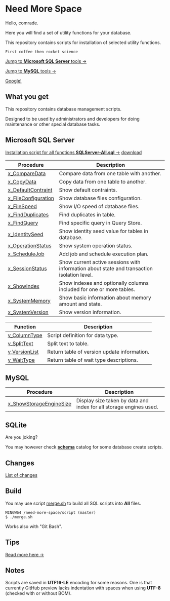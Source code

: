 ﻿<!--
<style>
table {
    width: 100%;
}
.table-20 table td:first-child  { width: 20%; min-width: 150px; }
</style>
-->
Need More Space
===============

Hello, comrade. 

Here you will find a set of utility functions for your database.

This repository contains scripts for installation of selected utility functions.

```
First coffee then rocket science
```

[Jump to **Microsoft SQL Server** tools →](docs/source/sqlserver.md)

[Jump to **MySQL** tools →](docs/source/mysql.md)

[Google!](https://www.google.com/search?q=need+more+space&tbm=isch)

What you get
------------

This repository contains database management scripts.

Designed to be used by administrators and developers for doing maintenance or other special database tasks.

## Microsoft SQL Server ##

[Installation script for all functions **SQLServer-All.sql** →](sql/SQLServer-All.sql)
[download](https://raw.githubusercontent.com/zoltraks/need-more-space/master/sql/SQLServer-All.sql)

<div class="table-20">

| Procedure | Description |
| --------- | ----------- |
| [x_CompareData](docs/source/sqlserver.md#compare-data) | Compare data from one table with another. |
| [x_CopyData](docs/source/sqlserver.md#copy-data) | Copy data from one table to another. |
| [x_DefaultContraint](docs/source/sqlserver.md#default-constraint) | Show default contraints. |
| [x_FileConfiguration](docs/source/sqlserver.md#file-configuration) | Show database files configuration. |
| [x_FileSpeed](docs/source/sqlserver.md#file-speed) | Show I/O speed of database files. |
| [x_FindDuplicates](docs/source/sqlserver.md#find-duplicates) | Find duplicates in table. |
| [x_FindQuery](docs/source/sqlserver.md#find-query) | Find specific query in Query Store. |
| [x_IdentitySeed](docs/source/sqlserver.md#identity-seed) | Show identity seed value for tables in database. |
| [x_OperationStatus](docs/source/sqlserver.md#operation-status) | Show system operation status. |
| [x_ScheduleJob](docs/source/sqlserver.md#schedule-job) | Add job and schedule execution plan. |
| [x_SessionStatus](docs/source/sqlserver.md#session-status) | Show current active sessions with information about state and transaction isolation level. |
| [x_ShowIndex](docs/source/sqlserver.md#show-index) | Show indexes and optionally columns included for one or more tables. |
| [x_SystemMemory](docs/source/sqlserver.md#system-memory) | Show basic information about memory amount and state. |
| [x_SystemVersion](docs/source/sqlserver.md#system-version) | Show version information. |

</div>

<div class="table-20">

| Function | Description |
| -------- | ----------- |
| [v_ColumnType](docs/source/sqlserver.md#column-type) | Script definition for data type. |
| [v_SplitText](docs/source/sqlserver.md#split-text) | Split text to table. |
| [v_VersionList](docs/source/sqlserver.md#version-list) | Return table of version update information. |
| [v_WaitType](docs/source/sqlserver.md#wait-types) | Return table of wait type descriptions. |

</div>

## MySQL ##

<div class="table-20">

| Procedure | Description |
| --------- | ----------- |
| [x_ShowStorageEngineSize](docs/source/mysql.md#show-storage-engine-size) | Display size taken by data and index for all storage engines used. |

</div>

## SQLite ##

Are you joking?

You may however check [**schema**](schema/) catalog for some database create scripts.


Changes
-------

[List of changes](CHANGES.md)

Build
-----

You may use script [merge.sh](script/merge.sh) to build all SQL scripts into **All** files.

```
MINGW64 /need-more-space/script (master)
$ ./merge.sh
```

Works also with "Git Bash".

Tips
----

[Read more here →](docs/source/tips.md)

Notes
-----

Scripts are saved in **UTF16-LE** encoding for some reasons. 
One is that currently GitHub preview lacks indentation with spaces when using **UTF-8** (checked with or without BOM).
